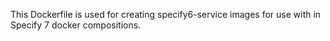 This Dockerfile is used for creating specify6-service images for use with in Specify 7 docker compositions.
